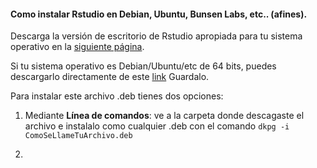 #### Como instalar Rstudio en Debian, Ubuntu, Bunsen Labs, etc.. (afines).

Descarga la versión de escritorio de Rstudio apropiada para tu sistema operativo en la [siguiente página](https://www.rstudio.com/products/rstudio/download/).   


Si tu sistema operativo es Debian/Ubuntu/etc de  64 bits, puedes descargarlo directamente de este [link](https://download1.rstudio.org/rstudio-0.99.902-amd64.deb)  Guardalo.    

Para instalar este archivo .deb tienes dos opciones:

1. Mediante **Línea de comandos**: ve a la carpeta donde descagaste el archivo e instalalo como cualquier .deb con el comando  ```dkpg -i ComoSeLlameTuArchivo.deb ```

2. 
